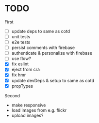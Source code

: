 # TODO

First

- [ ] update deps to same as cotd
- [ ] unit tests
- [ ] e2e tests
- [ ] persist comments with firebase
- [ ] authenticate & personalize with firebase
- [ ] use flow?
- [x] fix eslint
- [x] eject from cra
- [x] fix hmr
- [x] update devDeps & setup to same as cotd
- [x] propTypes

Second

 * make responsive
 * load images from e.g. flickr
 * upload images?